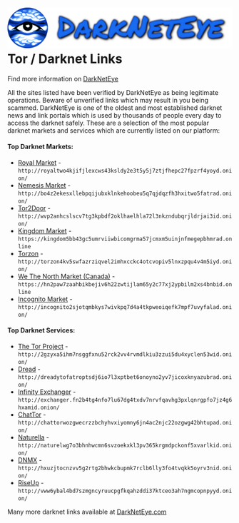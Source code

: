 ![](/dne-logo.png)  
Tor / Darknet Links
=======================================

Find more information on [DarkNetEye](https://darkneteye.com)

  

All the sites listed have been verified by DarkNetEye as being legitimate operations. Beware of unverified links which may result in you being scammed. DarkNetEye is one of the oldest and most established darknet news and link portals which is used by thousands of people every day to access the darknet safely. These are a selection of the most popular darknet markets and services which are currently listed on our platform:

#### Top Darknet Markets:

*   [Royal Market](http://royaltwo4kjifjlexcws43ksldy2e3t5y5j7ztjfhepc27fpzrf4yoyd.onion/) - `http://royaltwo4kjifjlexcws43ksldy2e3t5y5j7ztjfhepc27fpzrf4yoyd.onion/`
*   [Nemesis Market](http://bo4z2ekesxllebpqijubxklnkehoobeu5q7qjdqzfh3hxitwo5fatrad.onion/) - `http://bo4z2ekesxllebpqijubxklnkehoobeu5q7qjdqzfh3hxitwo5fatrad.onion/`
*   [Tor2Door](http://wvp2anhcslscv7tg3kpbdf2oklhaelhla72l3nkzndubqrjldrjai3id.onion/) - `http://wvp2anhcslscv7tg3kpbdf2oklhaelhla72l3nkzndubqrjldrjai3id.onion/`
*   [Kingdom Market](https://kingdom5bb43gc5umrviiwbicomgrma57jcmxm5uinjnfmegepbhmrad.online/) - `https://kingdom5bb43gc5umrviiwbicomgrma57jcmxm5uinjnfmegepbhmrad.online`
*   [Torzon](http://torzon4kv5swfazrziqvel2imhxcckc4otcvopiv5lnxzpqu4v4m5iyd.onion/) - `http://torzon4kv5swfazrziqvel2imhxcckc4otcvopiv5lnxzpqu4v4m5iyd.onion/`
*   [We The North Market (Canada)](https://hn2paw7zaahbikbejiv6h22zwtijlam65y2c77xj2ypbilm2xs4bnbid.online/) - `https://hn2paw7zaahbikbejiv6h22zwtijlam65y2c77xj2ypbilm2xs4bnbid.online`
*   [Incognito Market](http://incognito2sjotqmbkys7wivkpq7d4a4tkpweoiqefk7mpf7uvyfalad.onion/) - `http://incognito2sjotqmbkys7wivkpq7d4a4tkpweoiqefk7mpf7uvyfalad.onion/`

#### Top Darknet Services:

*   [The Tor Project](http://2gzyxa5ihm7nsggfxnu52rck2vv4rvmdlkiu3zzui5du4xyclen53wid.onion/) - `http://2gzyxa5ihm7nsggfxnu52rck2vv4rvmdlkiu3zzui5du4xyclen53wid.onion/`
*   [Dread](http://dreadytofatroptsdj6io7l3xptbet6onoyno2yv7jicoxknyazubrad.onion/) - `http://dreadytofatroptsdj6io7l3xptbet6onoyno2yv7jicoxknyazubrad.onion/`
*   [Infinity Exchanger](http://exchanger.fn2b4tg4nfo7lu67dg4txdv7nrvfqavhg3pxlqnrgpfo7jz4g6hxamid.onion/) - `http://exchanger.fn2b4tg4nfo7lu67dg4txdv7nrvfqavhg3pxlqnrgpfo7jz4g6hxamid.onion/`
*   [ChatTor](http://chattorwozgwecrzzbchyhvxiyomny6jn4ac2njc22ozgwg42bhtupad.onion/) - `http://chattorwozgwecrzzbchyhvxiyomny6jn4ac2njc22ozgwg42bhtupad.onion/`
*   [Naturella](http://naturelwg7o3bhnhwcmn6svzoekxkl3pv365krgmdpckonf5xvarlkid.onion/) - `http://naturelwg7o3bhnhwcmn6svzoekxkl3pv365krgmdpckonf5xvarlkid.onion/`
*   [DNMX](http://hxuzjtocnzvv5g2rtg2bhwkcbupmk7rclb6lly3fo4tvqkk5oyrv3nid.onion/) - `http://hxuzjtocnzvv5g2rtg2bhwkcbupmk7rclb6lly3fo4tvqkk5oyrv3nid.onion/`
*   [RiseUp](http://vww6ybal4bd7szmgncyruucpgfkqahzddi37ktceo3ah7ngmcopnpyyd.onion/) - `http://vww6ybal4bd7szmgncyruucpgfkqahzddi37ktceo3ah7ngmcopnpyyd.onion/`

  

Many more darknet links available at [DarkNetEye.com](https://darkneteye.com)
